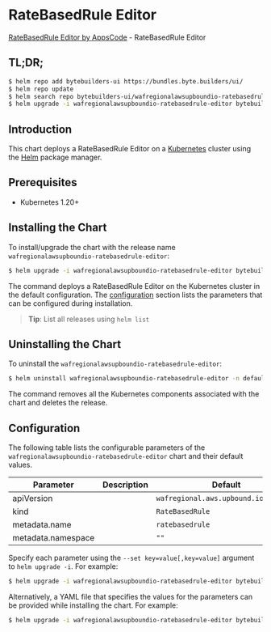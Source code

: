 # RateBasedRule Editor

[RateBasedRule Editor by AppsCode](https://byte.builders) - RateBasedRule Editor

## TL;DR;

```bash
$ helm repo add bytebuilders-ui https://bundles.byte.builders/ui/
$ helm repo update
$ helm search repo bytebuilders-ui/wafregionalawsupboundio-ratebasedrule-editor --version=v0.4.18
$ helm upgrade -i wafregionalawsupboundio-ratebasedrule-editor bytebuilders-ui/wafregionalawsupboundio-ratebasedrule-editor -n default --create-namespace --version=v0.4.18
```

## Introduction

This chart deploys a RateBasedRule Editor on a [Kubernetes](http://kubernetes.io) cluster using the [Helm](https://helm.sh) package manager.

## Prerequisites

- Kubernetes 1.20+

## Installing the Chart

To install/upgrade the chart with the release name `wafregionalawsupboundio-ratebasedrule-editor`:

```bash
$ helm upgrade -i wafregionalawsupboundio-ratebasedrule-editor bytebuilders-ui/wafregionalawsupboundio-ratebasedrule-editor -n default --create-namespace --version=v0.4.18
```

The command deploys a RateBasedRule Editor on the Kubernetes cluster in the default configuration. The [configuration](#configuration) section lists the parameters that can be configured during installation.

> **Tip**: List all releases using `helm list`

## Uninstalling the Chart

To uninstall the `wafregionalawsupboundio-ratebasedrule-editor`:

```bash
$ helm uninstall wafregionalawsupboundio-ratebasedrule-editor -n default
```

The command removes all the Kubernetes components associated with the chart and deletes the release.

## Configuration

The following table lists the configurable parameters of the `wafregionalawsupboundio-ratebasedrule-editor` chart and their default values.

|     Parameter      | Description |                     Default                     |
|--------------------|-------------|-------------------------------------------------|
| apiVersion         |             | <code>wafregional.aws.upbound.io/v1beta1</code> |
| kind               |             | <code>RateBasedRule</code>                      |
| metadata.name      |             | <code>ratebasedrule</code>                      |
| metadata.namespace |             | <code>""</code>                                 |


Specify each parameter using the `--set key=value[,key=value]` argument to `helm upgrade -i`. For example:

```bash
$ helm upgrade -i wafregionalawsupboundio-ratebasedrule-editor bytebuilders-ui/wafregionalawsupboundio-ratebasedrule-editor -n default --create-namespace --version=v0.4.18 --set apiVersion=wafregional.aws.upbound.io/v1beta1
```

Alternatively, a YAML file that specifies the values for the parameters can be provided while
installing the chart. For example:

```bash
$ helm upgrade -i wafregionalawsupboundio-ratebasedrule-editor bytebuilders-ui/wafregionalawsupboundio-ratebasedrule-editor -n default --create-namespace --version=v0.4.18 --values values.yaml
```
